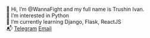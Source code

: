 👋 Hi, I’m @WannaFight and my full name is Trushin Ivan.\
👀 I’m interested in Python \
🌱 I’m currently learning Django, Flask, ReactJS \
📬 [Telegram](https://t.me/cognomen) [Email](itrushin99@gmail.com)
<!---
WannaFight/WannaFight is a ✨ special ✨ repository because its `README.md` (this file) appears on your GitHub profile.
You can click the Preview link to take a look at your changes.
--->
